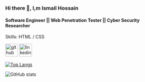 ### Hi there 👋, I,m Ismail Hossain
#### Software Engineer || Web Penetration Tester || Cyber Security Researcher

Skills:  HTML / CSS



[<img src='https://cdn.jsdelivr.net/npm/simple-icons@3.0.1/icons/github.svg' alt='github' height='40'>](https://github.com/ismail306)  [<img src='https://cdn.jsdelivr.net/npm/simple-icons@3.0.1/icons/linkedin.svg' alt='linkedin' height='40'>](https://www.linkedin.com/in/ismail306/)  

[![Top Langs](https://github-readme-stats.vercel.app/api/top-langs/?username=ismail306)](https://github.com/anuraghazra/github-readme-stats)

![GitHub stats](https://github-readme-stats.vercel.app/api?username=ismail306&show_icons=true)  

